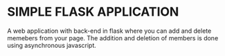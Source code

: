 # SIMPLE FLASK APPLICATION

A web application with back-end in flask where you can add and delete memebers from your page.
The addition and deletion of members is done using asynchronous javascript.

